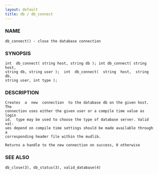```yaml
---
layout: default
title: db / db_connect
---
```


### NAME

    db_connect() - close the database connection


### SYNOPSIS

    int  db_connect( string host, string db ); int db_connect( string host,
    string db, string user );  int  db_connect(  string  host,  string  db,
    string user, int type );


### DESCRIPTION

    Creates  a  new  connection  to the database db on the given host.  The
    connection uses either the given user or a compile time value as  login
    id.  type may be used to choose the type of database server. Valid val‐
    ues depend on compile time settings should be made available through  a
    corresponding header file within the mudlib.

    Returns a handle to the new connection on success, 0 otherwise


### SEE ALSO

    db_close(3), db_status(3), valid_database(4)
